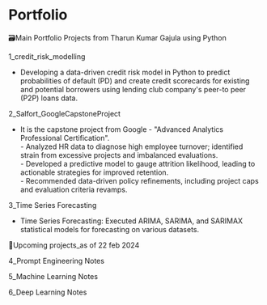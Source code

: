 # Portfolio
🗃️Main Portfolio Projects from Tharun Kumar Gajula using Python

1_credit_risk_modelling
 - Developing a data-driven credit risk model in Python to predict probabilities of default (PD) and create credit scorecards for existing and potential borrowers using lending club company's peer-to
          peer (P2P) loans data.<br>

2_Salfort_GoogleCapstoneProject
 - It is the capstone project from Google - "Advanced Analytics Professional Certification".<br>
        - Analyzed HR data to diagnose high employee turnover; identified strain from excessive projects and imbalanced evaluations.<br>
        - Developed a predictive model to gauge attrition likelihood, leading to actionable strategies for improved retention.<br>
        - Recommended data-driven policy refinements, including project caps and evaluation criteria revamps.<br>


3_Time Series Forecasting
-  Time Series Forecasting: Executed ARIMA, SARIMA, and SARIMAX statistical models for forecasting on various datasets.

📌Upcoming projects_as of 22 feb 2024

4_Prompt Engineering Notes

5_Machine Learning Notes

6_Deep Learning Notes